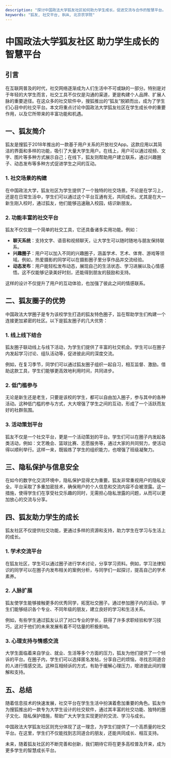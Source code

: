 ```yaml
---
description: "探讨中国政法大学狐友社区如何助力学生成长，促进交流与合作的智慧平台。"
keywords: "狐友, 社交平台, BUA, 北京农学院"
---
```

# 中国政法大学狐友社区 助力学生成长的智慧平台

## 引言

在互联网普及的时代，社交网络逐渐成为人们生活中不可或缺的一部分。特别是对于年轻的大学生而言，社交工具不仅仅是沟通的渠道，更是构建个人品牌、扩展人脉的重要途径。在这众多的社交软件中，搜狐推出的“狐友”脱颖而出，成为了学生们心目中的社交平台。本文将重点讨论中国政法大学狐友社区在学生成长中的重要作用，以及它所带来的丰富功能和机遇。

## 一、狐友简介

狐友是搜狐于2018年推出的一款基于用户关系的开放社交App。这款应用以其简洁的界面和多样的功能，吸引了大量大学生用户。在线上，用户可以通过视频、文字、图片等多种方式展示自己；在线下，狐友则帮助用户建立联系，通过兴趣圈子、动态发布等多种方式促进学生之间的互动。

### 1. 社交场景的构建

在中国政法大学，狐友社区为学生提供了一个独特的社交场景。不论是在学习上，还是在日常生活中，学生们可以通过这个平台互通有无，共同成长。尤其是在大一新生刚入校时，通过狐友，他们能够迅速融入校园，结识新朋友。

### 2. 功能丰富的社交平台

狐友不仅仅是一个简单的社交工具，它还具备诸多实用功能。例如：

- **聊天系统**：支持文字、语音和视频聊天，让大学生可以随时随地与朋友保持联系。
- **兴趣圈子**：用户可以加入不同的兴趣圈子，涵盖学术、艺术、体育、游戏等领域。例如，热爱摄影的同学可以在摄影圈子里分享作品并交流经验。
- **动态发布**：用户能轻松发布动态，展现自己的生活状态、学习进展以及心情感悟。这不仅能够记录美好时刻，还能得到朋友的鼓励和支持。

这样的设计不仅提升了用户的互动体验，也加强了彼此之间的情感联系。

## 二、狐友圈子的优势

中国政法大学圈子是专为该校学生打造的狐友特色圈子，旨在帮助学生们构建一个连接更加紧密的社区。以下是狐友圈子的几大优势：

### 1. 线上线下结合

狐友圈子联动线上与线下活动，为学生们提供了丰富的社交机会。学生可以在圈子内发起学习讨论、组队活动等，促进彼此间的深度交流。

例如，在复习季节，同学们可以通过狐友圈子组织一起自习，相互监督、激励。借助这款工具，学生们能够更高效地利用时间，共同进步。

### 2. 低门槛参与

无论是新生还是老生，只要是该校的学生，都可以自由加入圈子，参与其中的各种活动。这种低门槛的参与方式，大大增强了学生之间的互动，形成了一个活跃而友好的社群氛围。

### 3. 活动策划平台

狐友不仅是一个社交平台，更是一个活动策划的平台。学生们可以在圈子内发起各类活动，例如：文艺晚会、篮球比赛、志愿服务等，通过大家的共同努力，使活动得以顺利举行。这样一来，既锻炼了学生的组织能力，也增强了班级凝聚力。

## 三、隐私保护与信息安全

在如今的数字化交流环境中，隐私保护显得尤为重要。狐友非常重视用户的隐私安全。平台采取了多重加密技术，确保用户的个人信息和交流内容不会被泄露。这一措施，使得学生们在享受社交乐趣的同时，无需担心隐私泄露的问题，从而可以更加放心的交流与分享。

## 四、狐友助力学生的成长

狐友社区不仅提供社交功能，更通过多样的资源和支持，助力学生在学习与生活上的成长。

### 1. 学术交流平台

在狐友社区，学生可以通过圈子进行学术讨论，分享学习资料。例如，学习法律知识的同学可以在圈子内发布相关的案例分析，与同学们一起探讨，提高自己的学术素养。

### 2. 人脉扩展

狐友使学生能够接触更多的优秀同学，拓宽社交圈子。通过参加圈子内的活动，学生们能够结识各个专业、不同年级的朋友，建立良好的学习和生活关系。

例如，有些学生通过狐友认识了对口专业的学长，获得了许多求职经验和学习技巧，这对于他们的未来发展有着不可估量的积极影响。

### 3. 心理支持与情感交流

大学生面临着来自学业、就业、生活等多个方面的压力，狐友为他们提供了一个倾诉的平台。在圈子内，学生们可以选择匿名发帖，分享自己的烦恼，寻找志同道合的人进行情感交流。这种互相倾诉的方式，有助于缓解心理压力，增进彼此间的理解和支持。

## 五、总结

随着信息技术的快速发展，社交平台在学生生活中扮演着愈加重要的角色。狐友作为搜狐推出的一款专为大学生设计的社交软件，通过其丰富的社交功能、独特的圈子文化、隐私保护措施，帮助广大大学生实现更好的交流、学习与成长。

中国政法大学狐友社区则充分体现了这一理念，为学生们提供了一个高质量的社交平台。在这里，学生们不仅能找到志同道合的朋友，还能共同成长、相互支持。

未来，随着狐友社区的不断完善和创新，我们期待它将在更多高校普及开来，成为更多学生的智慧成长平台。
